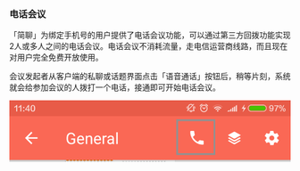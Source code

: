 ### 电话会议

「简聊」为绑定手机号的用户提供了电话会议功能，可以通过第三方回拨功能实现2人或多人之间的电话会议。电话会议不消耗流量，走电信运营商线路，而且现在对用户完全免费开放使用。

会议发起者从客户端的私聊或话题界面点击「语音通话」按钮后，稍等片刻，系统就会给参加会议的人拨打一个电话，接通即可开始电话会议。

![](../images/2-9-1.png)
